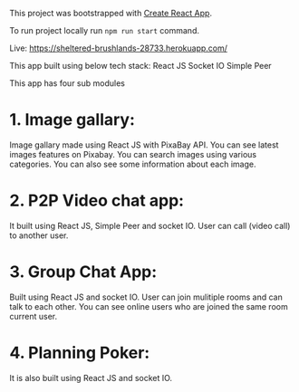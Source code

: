 This project was bootstrapped with [Create React App](https://github.com/facebook/create-react-app).

To run project locally run  `npm run start` command.

Live: https://sheltered-brushlands-28733.herokuapp.com/

This app built using below tech stack:
React JS
Socket IO
Simple Peer

This app has four sub modules
# 1. Image gallary:
  Image gallary made using React JS with PixaBay API.
  You can see latest images features on Pixabay.
  You can search images using various categories.
  You can also see some information about each image.
 
# 2. P2P Video chat app:
  It built using React JS, Simple Peer and socket IO.
  User can call (video call) to another user.
  
# 3. Group Chat App:
  Built using React JS and socket IO.
  User can join mulitiple rooms and can talk to each other.
  You can see online users who are joined the same room current user.
  
# 4. Planning Poker:
  It is also built using React JS and socket IO.

  
  
